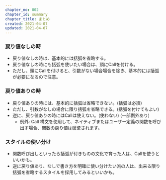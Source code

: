 ```yaml
---
chapter_no: 002
chapter_id: summary
chapter_title: まとめ
created: 2021-04-07
updated: 2021-04-07
---
```

### 戻り値なしの時
- 戻り値なしの時は、基本的には括弧を省略する。
- 戻り値なしの時にも括弧を使いたい場合は、頭にCallを付ける。
- ただし、頭にCallを付けると、引数がない場合場合を除き、基本的には括弧が必要になるので注意。

### 戻り値ありの時
- 戻り値ありの時には、基本的に括弧は省略できない。(括弧は必須)
- ただし、引数がなしの場合に限り括弧を省略できる。(括弧を付けてもよい)
- 逆に、戻り値ありの時にはCallは使えない。(使わない) (一部例外あり)
  - 例外: Call 構文を使用して、ネイティブまたはユーザー定義の関数を呼び出す場合、関数の戻り値は破棄されます。

### スタイルの使い分け
- 関数呼び出しといったら括弧が付きものの文化で育った人は、Callを使うといいかも。
- 逆に戻り値あり、なしで書き方を明確に使い分けたい派の人は、出来る限り括弧を省略するスタイルを採用してみるといいかも。
